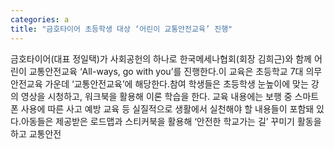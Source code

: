 ```yaml
---
categories: a
title: "금호타이어 초등학생 대상 ‘어린이 교통안전교육’ 진행"
---
```

금호타이어(대표 정일택)가 사회공헌의 하나로 한국메세나협회(회장 김희근)와 함께 어린이 교통안전교육 ‘All-ways, go with you’를 진행한다.이 교육은 초등학교 7대 의무 안전교육 가운데 ‘교통안전교육’에 해당한다.참여 학생들은 초등학생 눈높이에 맞는 강의 영상을 시청하고, 워크북을 활용해 이론 학습을 한다. 교육 내용에는 보행 중 스마트폰 사용에 따른 사고 예방 교육 등 실질적으로 생활에서 실천해야 할 내용들이 포함돼 있다.아동들은 제공받은 로드맵과 스티커북을 활용해 ‘안전한 학교가는 길’ 꾸미기 활동을 하고 교통안전